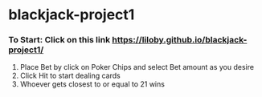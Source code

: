 # blackjack-project1
### To Start: Click on this link https://liloby.github.io/blackjack-project1/
1. Place Bet by click on Poker Chips and select Bet amount as you desire
2. Click Hit to start dealing cards
3. Whoever gets closest to or equal to 21 wins
  
